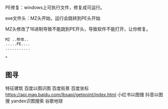 PE修复：windows上可执行文件，修复成可运行。

exe文件头：MZ头开始，运行会跳转到PE头开始

MZ头修改了16进制导致不能跳到PE开头，导致软件不能打开，让你修复。
```
MZ ..修改..
.....PE....
...........
```

^
## **图寻**
特征建筑
百度以图识图
百度街景
百度坐标<https://api.map.baidu.com/lbsapi/getpoint/index.html>
小红书以图搜
抖音以图搜
yandex识图搜索
谷歌地球